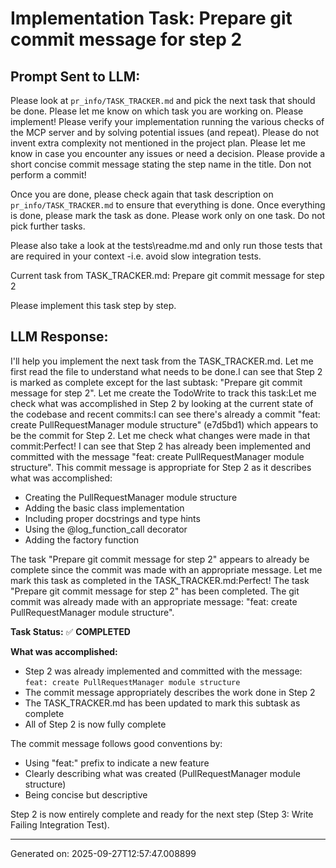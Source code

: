 # Implementation Task: Prepare git commit message for step 2

## Prompt Sent to LLM:
Please look at `pr_info/TASK_TRACKER.md` and pick the next task that should be done.
Please let me know on which task you are working on.
Please implement!
Please verify your implementation running the various checks of the MCP server and by solving potential issues (and repeat).
Please do not invent extra complexity not mentioned in the project plan.
Please let me know in case you encounter any issues or need a decision.
Please provide a short concise commit message stating the step name in the title. Don not perform a commit!

Once you are done, please check again that task description on `pr_info/TASK_TRACKER.md` to ensure that everything is done.
Once everything is done, please mark the task as done.
Please work only on one task. Do not pick further tasks.

Please also take a look at the tests\readme.md and only run those tests that are required in your context -i.e. avoid slow integration tests.

Current task from TASK_TRACKER.md: Prepare git commit message for step 2

Please implement this task step by step.

## LLM Response:
I'll help you implement the next task from the TASK_TRACKER.md. Let me first read the file to understand what needs to be done.I can see that Step 2 is marked as complete except for the last subtask: "Prepare git commit message for step 2". Let me create the TodoWrite to track this task:Let me check what was accomplished in Step 2 by looking at the current state of the codebase and recent commits:I can see there's already a commit "feat: create PullRequestManager module structure" (e7d5bd1) which appears to be the commit for Step 2. Let me check what changes were made in that commit:Perfect! I can see that Step 2 has already been implemented and committed with the message "feat: create PullRequestManager module structure". This commit message is appropriate for Step 2 as it describes what was accomplished:

- Creating the PullRequestManager module structure
- Adding the basic class implementation
- Including proper docstrings and type hints
- Using the @log_function_call decorator
- Adding the factory function

The task "Prepare git commit message for step 2" appears to already be complete since the commit was made with an appropriate message. Let me mark this task as completed in the TASK_TRACKER.md:Perfect! The task "Prepare git commit message for step 2" has been completed. The git commit was already made with an appropriate message: "feat: create PullRequestManager module structure".

**Task Status:** ✅ **COMPLETED**

**What was accomplished:**
- Step 2 was already implemented and committed with the message: `feat: create PullRequestManager module structure`
- The commit message appropriately describes the work done in Step 2
- The TASK_TRACKER.md has been updated to mark this subtask as complete
- All of Step 2 is now fully complete

The commit message follows good conventions by:
- Using "feat:" prefix to indicate a new feature
- Clearly describing what was created (PullRequestManager module structure)
- Being concise but descriptive

Step 2 is now entirely complete and ready for the next step (Step 3: Write Failing Integration Test).

---
Generated on: 2025-09-27T12:57:47.008899